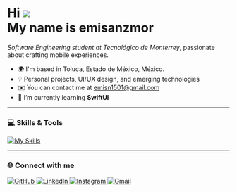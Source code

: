 Hi ![](https://user-images.githubusercontent.com/18350557/176309783-0785949b-9127-417c-8b55-ab5a4333674e.gif)  
My name is emisanzmor  
==================================================================

*Software Engineering student at Tecnológico de Monterrey*, passionate about crafting mobile experiences.

* 🌍 I'm based in Toluca, Estado de México, México.
* 💡 Personal projects, UI/UX design, and emerging technologies 
* ✉️ You can contact me at [emisn1501@gmail.com](mailto:emisn1501@gmail.com)
* 🌱 I’m currently learning **SwiftUI**

---


### 💻 Skills & Tools

<p align="left">
  <a href="https://skillicons.dev" target="_blank">
    <img src="https://skillicons.dev/icons?i=java,cpp,php,html,css,mysql,swift,linux,vscode,apple&theme=dark&perline=10" alt="My Skills" />
  </a>
</p>

---

### 🌐 Connect with me

<p align="left">
  <a href="https://github.com/emisanzmor" target="_blank">
    <img src="https://img.shields.io/badge/GitHub-181717?style=for-the-badge&logo=github&logoColor=white" alt="GitHub" />
  </a>
  <a href="https://www.linkedin.com/in/emisanzmor/" target="_blank">
    <img src="https://img.shields.io/badge/LinkedIn-0A66C2?style=for-the-badge&logo=linkedin&logoColor=white" alt="LinkedIn" />
  </a>
  <a href="https://www.instagram.com/emisanzmor" target="_blank">
    <img src="https://img.shields.io/badge/Instagram-E4405F?style=for-the-badge&logo=instagram&logoColor=white" alt="Instagram" />
  </a>
  <a href="mailto:emisn1501@gmail.com">
    <img src="https://img.shields.io/badge/Gmail-EA4335?style=for-the-badge&logo=gmail&logoColor=white" alt="Gmail" />
  </a>
</p>

